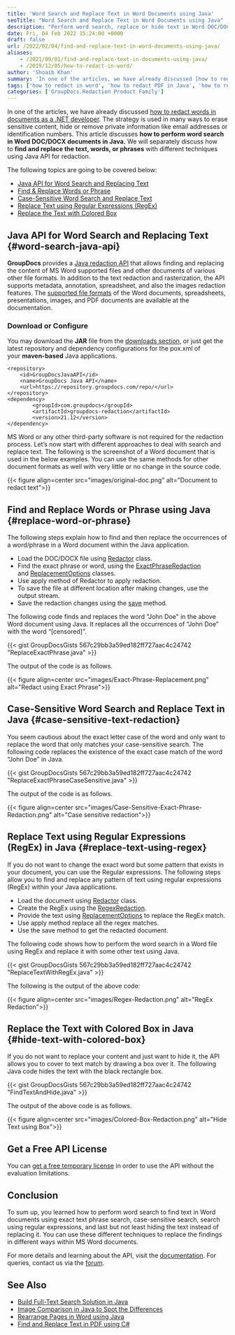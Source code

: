 ```yaml
---
title: 'Word Search and Replace Text in Word Documents using Java'
seoTitle: "Word Search and Replace Text in Word Documents using Java"
description: "Perform word search, replace or hide text in Word DOC/DOCX files using Java. Redact and perform text, case-sensitive & RegEx search with Java Redaction API."
date: Fri, 04 Feb 2022 15:24:00 +0000
draft: false
url: /2022/02/04/find-and-replace-text-in-word-documents-using-java/
aliases:
    - /2021/09/01/find-and-replace-text-in-documents-using-java/
    - /2019/12/05/how-to-redact-in-word/
author: 'Shoaib Khan'
summary: 'In one of the articles, we have already discussed [how to redact words in documents as a .NET developer](https://blog.groupdocs.com/2021/08/04/find-and-replace-text-in-documents-using-csharp/). The strategy is used in many ways to erase sensitive content, hide or remove private information like email addresses or identification numbers. This article discusses **how to perform word search in Word DOC/DOCX documents in Java.** We will separately discuss how to **find and replace the text, words, or phrases** with different techniques using Java API for redaction.'
tags: ['how to redact in word', 'how to redact PDF in Java', 'how to redact Word in Java', 'Java Redaction API', 'Redact in Java']
categories: ['GroupDocs.Redaction Product Family']
---
```


In one of the articles, we have already discussed [how to redact words in documents as a .NET developer](https://blog.groupdocs.com/2021/08/04/find-and-replace-text-in-documents-using-csharp/). The strategy is used in many ways to erase sensitive content, hide or remove private information like email addresses or identification numbers. This article discusses **how to perform word search in Word DOC/DOCX documents in Java.** We will separately discuss how to **find and replace the text, words, or phrases** with different techniques using Java API for redaction.

The following topics are going to be covered below:

*   [Java API for Word Search and Replacing Text](#word-search-java-api)
*   [Find & Replace Words or Phrase](#replace-word-or-phrase)
*   [Case-Sensitive Word Search and Replace Text](#case-sensitive-text-redaction)
*   [Replace Text using Regular Expressions (RegEx)](#replace-text-using-regex)
*   [Replace the Text with Colored Box](#hide-text-with-colored-box)

## Java API for Word Search and Replacing Text {#word-search-java-api}

**GroupDocs** provides a [Java redaction API](https://products.groupdocs.com/redaction/java/) that allows finding and replacing the content of MS Word supported files and other documents of various other file formats. In addition to the text redaction and rasterization, the API supports metadata, annotation, spreadsheet, and also the images redaction features. The [supported file formats](https://docs.groupdocs.com/redaction/java/supported-document-formats/) of the Word documents, spreadsheets, presentations, images, and PDF documents are available at the documentation.

### Download or Configure

You may download the **JAR** file from the [downloads section](https://downloads.groupdocs.com/redaction), or just get the latest repository and dependency configurations for the pox.xml of your **maven-based** Java applications.

```
<repository>
	<id>GroupDocsJavaAPI</id>
	<name>GroupDocs Java API</name>
	<url>https://repository.groupdocs.com/repo/</url>
</repository>
<dependency>
        <groupId>com.groupdocs</groupId>
        <artifactId>groupdocs-redaction</artifactId>
        <version>21.12</version> 
</dependency>
```

MS Word or any other third-party software is not required for the redaction process. Let’s now start with different approaches to deal with search and replace text. The following is the screenshot of a Word document that is used in the below examples. You can use the same methods for other document formats as well with very little or no change in the source code.



{{< figure align=center src="images/original-doc.png" alt="Document to redact text">}}


## Find and Replace Words or Phrase using Java {#replace-word-or-phrase}

The following steps explain how to find and then replace the occurrences of a word/phrase in a Word document within the Java application.

*   Load the DOC/DOCX file using [Redactor](https://apireference.groupdocs.com/redaction/java/com.groupdocs.redaction/Redactor) class.
*   Find the exact phrase or word, using the [ExactPhraseRedaction](https://apireference.groupdocs.com/redaction/java/com.groupdocs.redaction.redactions/ExactPhraseRedaction) and [ReplacementOptions](https://apireference.groupdocs.com/redaction/java/com.groupdocs.redaction.redactions/ReplacementOptions) classes.
*   Use apply method of Redactor to apply redaction.
*   To save the file at different location after making changes, use the output stream.
*   Save the redaction changes using the [save](https://apireference.groupdocs.com/redaction/java/com.groupdocs.redaction/Redactor#save(java.io.OutputStream,%20com.groupdocs.redaction.options.RasterizationOptions)) method.

The following code finds and replaces the word "John Doe" in the above Word document using Java. It replaces all the occurrences of “John Doe” with the word “\[censored\]”.

{{< gist GroupDocsGists 567c29bb3a59ed182ff727aac4c24742 "ReplaceExactPhrase.java" >}}

The output of the code is as follows.



{{< figure align=center src="images/Exact-Phrase-Replacement.png" alt="Redact using Exact Phrase">}}


## Case-Sensitive Word Search and Replace Text in Java {#case-sensitive-text-redaction}

You seem cautious about the exact letter case of the word and only want to replace the word that only matches your case-sensitive search. The following code replaces the existence of the exact case match of the word “John Doe” in Java.

{{< gist GroupDocsGists 567c29bb3a59ed182ff727aac4c24742 "ReplaceExactPhraseCaseSensitive.java" >}}

The output of the code is as follows.



{{< figure align=center src="images/Case-Sensitive-Exact-Phrase-Redaction.png" alt="Case sensitive redaction">}}


## Replace Text using Regular Expressions (RegEx) in Java {#replace-text-using-regex}

If you do not want to change the exact word but some pattern that exists in your document, you can use the Regular expressions. The following steps allow you to find and replace any pattern of text using regular expressions (RegEx) within your Java applications.

*   Load the document using [Redactor](https://apireference.groupdocs.com/redaction/java/com.groupdocs.redaction/Redactor) class.
*   Create the RegEx using the [RegexRedaction](https://apireference.groupdocs.com/redaction/java/com.groupdocs.redaction.redactions/RegexRedaction).
*   Provide the text using [ReplacementOptions](https://apireference.groupdocs.com/redaction/java/com.groupdocs.redaction.redactions/ReplacementOptions) to replace the RegEx match.
*   Use apply method replace all the regex matches.
*   Use the save method to get the redacted document.

The following code shows how to perform the word search in a Word file using RegEx and replace it with some other text using Java.

{{< gist GroupDocsGists 567c29bb3a59ed182ff727aac4c24742 "ReplaceTextWithRegEx.java" >}}

The following is the output of the above code:



{{< figure align=center src="images/Regex-Redaction.png" alt="RegEx Redaction">}}


## Replace the Text with Colored Box in Java {#hide-text-with-colored-box}

If you do not want to replace your content and just want to hide it, the API allows you to cover to text match by drawing a box over it. The following Java code hides the text with the black rectangle box.

{{< gist GroupDocsGists 567c29bb3a59ed182ff727aac4c24742 "FindTextAndHide.java" >}}

The output of the above code is as follows.



{{< figure align=center src="images/Colored-Box-Redaction.png" alt="Hide Text using Box">}}


## Get a Free API License

You can [get a free temporary license](https://purchase.groupdocs.com/temporary-license) in order to use the API without the evaluation limitations.

## Conclusion

To sum up, you learned how to perform word search to find text in Word documents using exact text phrase search, case-sensitive search, search using regular expressions, and last but not least hiding the text instead of replacing it. You can use these different techniques to replace the findings in different ways within MS Word documents.

For more details and learning about the API, visit the [documentation](https://docs.groupdocs.com/redaction). For queries, contact us via the [forum](https://forum.groupdocs.com/).

## See Also

*   [Build Full-Text Search Solution in Java](https://blog.groupdocs.com/2021/08/07/build-full-text-search-solution-in-java/)
*   [Image Comparison in Java to Spot the Differences](https://blog.groupdocs.com/2021/06/16/compare-images-in-java/)
*   [Rearrange Pages in Word using Java](https://blog.groupdocs.com/2022/03/01/move-word-pages-using-java/)
*   [Find and Replace Text in PDF using C#](https://blog.groupdocs.com/2022/02/19/find-and-replace-text-in-pdf-using-csharp/)




